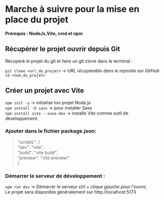 <h1>Marche à suivre pour la mise en place du projet </h1>
<strong>Prérequis : NodeJs,Vite, cmd et npm</strong> 
<br>
<h2>Récupérer le projet ouvrir depuis Git</h2>
Récupéré le projet du git et faire un git clone dans le terminal : <br>

`git clone <url_du_projet>`<em> → URL récuparable dans le reposite sur GitHub</em><br>
`cd <nom_du_projet>`

<h2>Créer un projet avec Vite</h2>

`npm init -y` → initialise ton projet Node.js. <br>
`npm install -D sass` → pour installer Sass <br>
`npm install vite --save-dev` → installe Vite comme outil de développement. <br>

<h3>Ajouter dans le fichier package.json:</h3>

> "scripts": { <br>
  "dev": "vite", <br>
  "build": "vite build", <br>
  "preview": "vite preview" <br>
}
<h3>Démarrer le serveur de développement :</h3>

`npm run dev` → Démarrer le serveur <em>ctrl + clique gauche pour l'ouvrir,</em> <br>
Le projet sera disponible généralement sur http://localhost:5173
